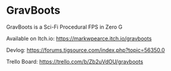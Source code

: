 # GravBoots
GravBoots is a Sci-Fi Procedural FPS in Zero G

Available on Itch.io:
https://markwpearce.itch.io/gravboots

Devlog:
https://forums.tigsource.com/index.php?topic=56350.0

Trello Board:
https://trello.com/b/Zb2uVdOU/gravboots

